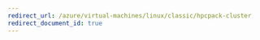 ```yaml
---
redirect_url: /azure/virtual-machines/linux/classic/hpcpack-cluster
redirect_document_id: true
---
```

